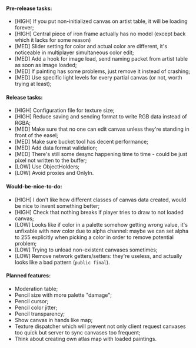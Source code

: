 #### Pre-release tasks:

* \[HIGH\] If you put non-initialized canvas on artist table, it will be loading forever;
* \[HIGH\] Central piece of iron frame actually has no model (except back which it lacks for some reason)
* \[MED\] Slider setting for color and actual color are different, it's noticeable in multiplayer simultaneous color edit;
* \[MED\] Add a hook for image load, send naming packet from artist table as soon as image loaded;
* \[MED\] If painting has some problems, just remove it instead of crashing;
* \[MED\] Use specific light levels for every partial canvas (or not, worth trying at least);

#### Release tasks:

* \[HIGH\] Configuration file for texture size;
* \[HIGH\] Reduce saving and sending format to write RGB data instead of RGBA;
* \[MED\] Make sure that no one can edit canvas unless they're standing in front of the easel;
* \[MED\] Make sure bucket tool has decent performance;
* \[MED\] Add data format validation;
* \[MED\] There's still some desync happening time to time - could be just pixel not written to the buffer;
* \[LOW\] Use ObjectHolders;
* \[LOW\] Avoid proxies and OnlyIn.
  
#### Would-be-nice-to-do:

* \[HIGH\] I don't like how different classes of canvas data created, would be nice to invent something better;
* \[HIGH\] Check that nothing breaks if player tries to draw to not loaded canvas;
* \[LOW\] Looks like if color in a palette somehow getting wrong value, it's unfixable with new color due to alpha channel: maybe we can set alpha to 255 explicitly when picking a color in order to remove potential problem;
* \[LOW\] Trying to unload non-existent canvases sometimes;
* \[LOW\] Remove network getters/setters: they're useless, and actually looks like a bad pattern (`public final`).

#### Planned features:

* Moderation table;
* Pencil size with more palette "damage";
* Pencil cursor;
* Pencil color jitter;
* Pencil transparency;
* Show canvas in hands like map;
* Texture dispatcher which will prevent not only client request canvases too quick but server to sync canvases too frequent;
* Think about creating own atlas map with loaded paintings.